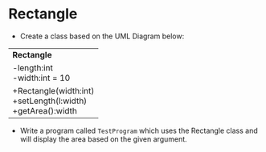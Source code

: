 # Rectangle

- Create a class based on the UML Diagram below:

<table>
<tr>
<td><b>Rectangle</b></td>
</tr>
<tr>
<td>
	-length:int<br>
    -width:int = 10
</td>
</tr>
<tr>
<td>
	+Rectangle(width:int)<br>
    +setLength(l:width)<br>
    +getArea():width
</td>
</tr>
</table>

- Write a program called `TestProgram` which uses the Rectangle class and will display the area based on the given argument.